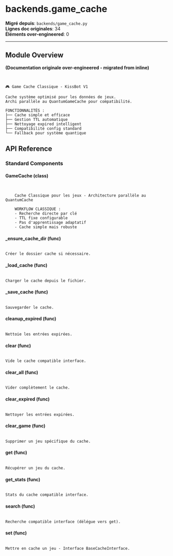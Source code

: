 # backends.game_cache

**Migré depuis**: `backends/game_cache.py`  
**Lignes doc originales**: 34  
**Éléments over-engineered**: 0  

---

## Module Overview

**(Documentation originale over-engineered - migrated from inline)**

```text


🎮 Game Cache Classique - KissBot V1

Cache système optimisé pour les données de jeux.
Archi parallèle au QuantumGameCache pour compatibilité.

FONCTIONNALITÉS :
├── Cache simple et efficace
├── Gestion TTL automatique  
├── Nettoyage expired intelligent
├── Compatibilité config standard
└── Fallback pour système quantique

```

## API Reference

### Standard Components

#### GameCache (class)

```text


    Cache Classique pour les jeux - Architecture parallèle au QuantumCache
    
    WORKFLOW CLASSIQUE :
    - Recherche directe par clé
    - TTL fixe configurable
    - Pas d'apprentissage adaptatif
    - Cache simple mais robuste

```

#### _ensure_cache_dir (func)

```text

Créer le dossier cache si nécessaire.

```

#### _load_cache (func)

```text

Charger le cache depuis le fichier.

```

#### _save_cache (func)

```text

Sauvegarder le cache.

```

#### cleanup_expired (func)

```text

Nettoie les entrées expirées.

```

#### clear (func)

```text

Vide le cache compatible interface.

```

#### clear_all (func)

```text

Vider complètement le cache.

```

#### clear_expired (func)

```text

Nettoyer les entrées expirées.

```

#### clear_game (func)

```text

Supprimer un jeu spécifique du cache.

```

#### get (func)

```text

Récupérer un jeu du cache.

```

#### get_stats (func)

```text

Stats du cache compatible interface.

```

#### search (func)

```text

Recherche compatible interface (délégue vers get).

```

#### set (func)

```text

Mettre en cache un jeu - Interface BaseCacheInterface.

```
